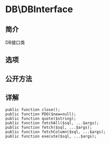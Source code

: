# DB\DBInterface

## 简介
DB接口类
## 选项

## 公开方法


## 详解

    public function close();
    public function PDO($new=null);
    public function quote($string);
    public function fetchAll($sql, ...$args);
    public function fetch($sql, ...$args);
    public function fetchColumn($sql, ...$args);
    public function execute($sql, ...$args);
